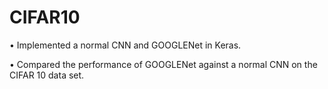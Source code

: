 # CIFAR10

• Implemented a normal CNN and GOOGLENet in Keras.


• Compared the performance of GOOGLENet against a normal CNN on the CIFAR 10 data set.
